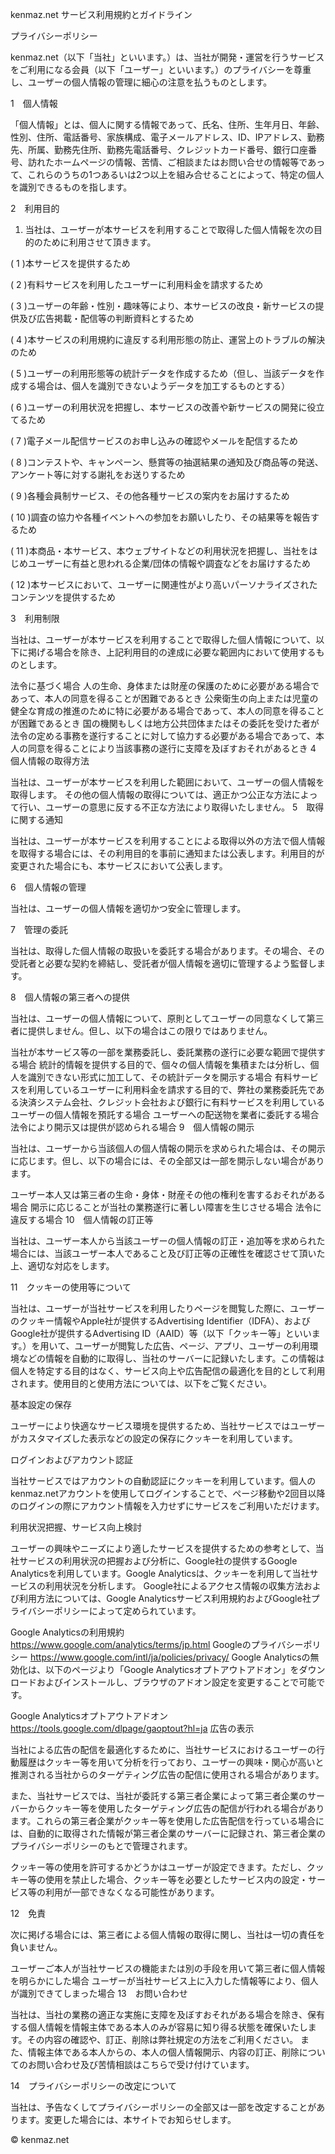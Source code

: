 kenmaz.net サービス利用規約とガイドライン

プライバシーポリシー

kenmaz.net（以下「当社」といいます。）は、当社が開発・運営を行うサービスをご利用になる会員（以下「ユーザー」といいます。）のプライバシーを尊重し、ユーザーの個人情報の管理に細心の注意を払うものとします。

1　個人情報

「個人情報」とは、個人に関する情報であって、氏名、住所、生年月日、年齢、性別、住所、電話番号、家族構成、電子メールアドレス、ID、IPアドレス、勤務先、所属、勤務先住所、勤務先電話番号、クレジットカード番号、銀行口座番号、訪れたホームページの情報、苦情、ご相談またはお問い合せの情報等であって、これらのうちの1つあるいは2つ以上を組み合せることによって、特定の個人を識別できるものを指します。

2　利用目的

1. 当社は、ユーザーが本サービスを利用することで取得した個人情報を次の目的のために利用させて頂きます。

( 1 )本サービスを提供するため

( 2 )有料サービスを利用したユーザーに利用料金を請求するため

( 3 )ユーザーの年齢・性別・趣味等により、本サービスの改良・新サービスの提供及び広告掲載・配信等の判断資料とするため

( 4 )本サービスの利用規約に違反する利用形態の防止、運営上のトラブルの解決のため

( 5 )ユーザーの利用形態等の統計データを作成するため（但し、当該データを作成する場合は、個人を識別できないようデータを加工するものとする）

( 6 )ユーザーの利用状況を把握し、本サービスの改善や新サービスの開発に役立てるため

( 7 )電子メール配信サービスのお申し込みの確認やメールを配信するため

( 8 )コンテストや、キャンペーン、懸賞等の抽選結果の通知及び商品等の発送、アンケート等に対する謝礼をお送りするため

( 9 )各種会員制サービス、その他各種サービスの案内をお届けするため

( 10 )調査の協力や各種イベントへの参加をお願いしたり、その結果等を報告するため

( 11 )本商品・本サービス、本ウェブサイトなどの利用状況を把握し、当社をはじめユーザーに有益と思われる企業/団体の情報や調査などをお届けするため

( 12 )本サービスにおいて、ユーザーに関連性がより高いパーソナライズされたコンテンツを提供するため

3　利用制限

当社は、ユーザーが本サービスを利用することで取得した個人情報について、以下に掲げる場合を除き、上記利用目的の達成に必要な範囲内において使用するものとします。

法令に基づく場合
人の生命、身体または財産の保護のために必要がある場合であって、本人の同意を得ることが困難であるとき
公衆衛生の向上または児童の健全な育成の推進のために特に必要がある場合であって、本人の同意を得ることが困難であるとき
国の機関もしくは地方公共団体またはその委託を受けた者が法令の定める事務を遂行することに対して協力する必要がある場合であって、本人の同意を得ることにより当該事務の遂行に支障を及ぼすおそれがあるとき
4　個人情報の取得方法

当社は、ユーザーが本サービスを利用した範囲において、ユーザーの個人情報を取得します。
その他の個人情報の取得については、適正かつ公正な方法によって行い、ユーザーの意思に反する不正な方法により取得いたしません。
5　取得に関する通知

当社は、ユーザーが本サービスを利用することによる取得以外の方法で個人情報を取得する場合には、その利用目的を事前に通知または公表します。利用目的が変更された場合にも、本サービスにおいて公表します。

6　個人情報の管理

当社は、ユーザーの個人情報を適切かつ安全に管理します。

7　管理の委託

当社は、取得した個人情報の取扱いを委託する場合があります。その場合、その受託者と必要な契約を締結し、受託者が個人情報を適切に管理するよう監督します。

8　個人情報の第三者への提供

当社は、ユーザーの個人情報について、原則としてユーザーの同意なくして第三者に提供しません。但し、以下の場合はこの限りではありません。

当社が本サービス等の一部を業務委託し、委託業務の遂行に必要な範囲で提供する場合
統計的情報を提供する目的で、個々の個人情報を集積または分析し、個人を識別できない形式に加工して、その統計データを開示する場合
有料サービスを利用しているユーザーに利用料金を請求する目的で、弊社の業務委託先である決済システム会社、クレジット会社および銀行に有料サービスを利用しているユーザーの個人情報を預託する場合
ユーザーへの配送物を業者に委託する場合
法令により開示又は提供が認められる場合
9　個人情報の開示

当社は、ユーザーから当該個人の個人情報の開示を求められた場合は、その開示に応じます。但し、以下の場合には、その全部又は一部を開示しない場合があります。

ユーザー本人又は第三者の生命・身体・財産その他の権利を害するおそれがある場合
開示に応じることが当社の業務遂行に著しい障害を生じさせる場合
法令に違反する場合
10　個人情報の訂正等

当社は、ユーザー本人から当該ユーザーの個人情報の訂正・追加等を求められた場合には、当該ユーザー本人であること及び訂正等の正確性を確認させて頂いた上、適切な対応をします。

11　クッキーの使用等について

当社は、ユーザーが当社サービスを利用したりページを閲覧した際に、ユーザーのクッキー情報やApple社が提供するAdvertising Identifier（IDFA）、および Google社が提供するAdvertising ID（AAID）等（以下「クッキー等」といいます。）を用いて、ユーザーが閲覧した広告、ページ、アプリ、ユーザーの利用環境などの情報を自動的に取得し、当社のサーバーに記録いたします。この情報は個人を特定する目的はなく、サービス向上や広告配信の最適化を目的として利用されます。使用目的と使用方法については、以下をご覧ください。

基本設定の保存

ユーザーにより快適なサービス環境を提供するため、当社サービスではユーザーがカスタマイズした表示などの設定の保存にクッキーを利用しています。

ログインおよびアカウント認証

当社サービスではアカウントの自動認証にクッキーを利用しています。個人のkenmaz.netアカウントを使用してログインすることで、ページ移動や2回目以降のログインの際にアカウント情報を入力せずにサービスをご利用いただけます。

利用状況把握、サービス向上検討

ユーザーの興味やニーズにより適したサービスを提供するための参考として、当社サービスの利用状況の把握および分析に、Google社の提供するGoogle Analyticsを利用しています。Google Analyticsは、クッキーを利用して当社サービスの利用状況を分析します。 Google社によるアクセス情報の収集方法および利用方法については、Google Analyticsサービス利用規約およびGoogle社プライバシーポリシーによって定められています。

Google Analyticsの利用規約
https://www.google.com/analytics/terms/jp.html
Googleのプライバシーポリシー
https://www.google.com/intl/ja/policies/privacy/
Google Analyticsの無効化は、以下のページより「Google Analyticsオプトアウトアドオン」をダウンロードおよびインストールし、ブラウザのアドオン設定を変更することで可能です。

Google Analyticsオプトアウトアドオン
https://tools.google.com/dlpage/gaoptout?hl=ja
広告の表示

当社による広告の配信を最適化するために、当社サービスにおけるユーザーの行動履歴はクッキー等を用いて分析を行っており、ユーザーの興味・関心が高いと推測される当社からのターゲティング広告の配信に使用される場合があります。

また、当社サービスでは、当社が委託する第三者企業によって第三者企業のサーバーからクッキー等を使用したターゲティング広告の配信が行われる場合があります。これらの第三者企業がクッキー等を使用した広告配信を行っている場合には、自動的に取得された情報が第三者企業のサーバーに記録され、第三者企業のプライバシーポリシーのもとで管理されます。

クッキー等の使用を許可するかどうかはユーザーが設定できます。ただし、クッキー等の使用を禁止した場合、クッキー等を必要としたサービス内の設定・サービス等の利用が一部できなくなる可能性があります。

12　免責

次に掲げる場合には、第三者による個人情報の取得に関し、当社は一切の責任を負いません。

ユーザーご本人が当社サービスの機能または別の手段を用いて第三者に個人情報を明らかにした場合
ユーザーが当社サービス上に入力した情報等により、個人が識別できてしまった場合
13　お問い合わせ

当社は、当社の業務の適正な実施に支障を及ぼすおそれがある場合を除き、保有する個人情報を情報主体である本人のみが容易に知り得る状態を確保いたします。その内容の確認や、訂正、削除は弊社規定の方法をご利用ください。
また、情報主体である本人からの、本人の個人情報開示、内容の訂正、削除についてのお問い合わせ及び苦情相談はこちらで受け付けています。

14　プライバシーポリシーの改定について

当社は、予告なくしてプライバシーポリシーの全部又は一部を改定することがあります。変更した場合には、本サイトでお知らせします。

© kenmaz.net
